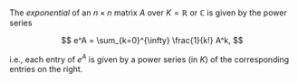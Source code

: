 The *exponential* of an $n\times n$ matrix $A$ over $K=\mathbb{R}$ or $\mathbb{C}$ is given by the power series

$$
e^A = \sum_{k=0}^{\infty} \frac{1}{k!} A^k,
$$

i.e., each entry of $e^A$ is given by a power series (in $K$) of the corresponding entries on the right.
